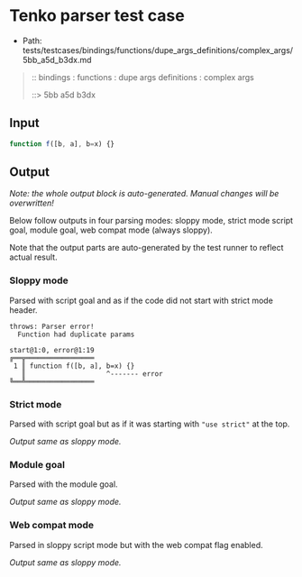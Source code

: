 # Tenko parser test case

- Path: tests/testcases/bindings/functions/dupe_args_definitions/complex_args/5bb_a5d_b3dx.md

> :: bindings : functions : dupe args definitions : complex args
>
> ::> 5bb a5d b3dx

## Input


`````js
function f([b, a], b=x) {}
`````

## Output

_Note: the whole output block is auto-generated. Manual changes will be overwritten!_

Below follow outputs in four parsing modes: sloppy mode, strict mode script goal, module goal, web compat mode (always sloppy).

Note that the output parts are auto-generated by the test runner to reflect actual result.

### Sloppy mode

Parsed with script goal and as if the code did not start with strict mode header.

`````
throws: Parser error!
  Function had duplicate params

start@1:0, error@1:19
╔══╦═════════════════
 1 ║ function f([b, a], b=x) {}
   ║                    ^------- error
╚══╩═════════════════

`````

### Strict mode

Parsed with script goal but as if it was starting with `"use strict"` at the top.

_Output same as sloppy mode._

### Module goal

Parsed with the module goal.

_Output same as sloppy mode._

### Web compat mode

Parsed in sloppy script mode but with the web compat flag enabled.

_Output same as sloppy mode._
